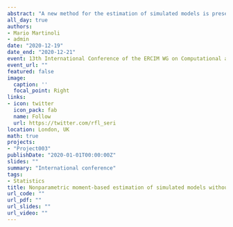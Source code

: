 ```yaml
---
abstract: "A new method for the estimation of simulated models is presented. It exploits a nonparametric sieve regression estimated through OLS to find the parameters of a simulation model producing statistics that are close to the ones obtained in real-world data. The simulation model is run for several values of the parameters, statistics are computed on each run, and the function linking the generated statistics and the associated parameters is estimated nonparametrically. Estimates of the parameters are then obtained through the previous nonparametric estimate using the real-world statistics as explanatory variables. At odds with simulated minimum-distance techniques (e.g., indirect inference and simulated method of moments), our framework does not involve any objective function, and no optimization algorithm is required. The full asymptotic theory of the estimator is explicitly and rigorously characterized, including the order of the bias, confidence intervals and hypotheses tests. The approach is evaluated through a small simulation study and the estimation of an agent-based computational model in which the evolutionary dynamics of the financial market are driven by agents with heterogeneous beliefs."
all_day: true
authors:
- Mario Martinoli
- admin
date: "2020-12-19"
date_end: "2020-12-21"
event: 13th International Conference of the ERCIM WG on Computational and Methodological Statistics
event_url: ""
featured: false
image:
  caption: ''
  focal_point: Right
links:
- icon: twitter
  icon_pack: fab
  name: Follow
  url: https://twitter.com/rfl_seri
location: London, UK
math: true
projects:
- "Project003"
publishDate: "2020-01-01T00:00:00Z"
slides: ""
summary: "International conference"
tags:
- Statistics
title: Nonparametric moment-based estimation of simulated models without optimization
url_code: ""
url_pdf: ""
url_slides: ""
url_video: ""
---
```

